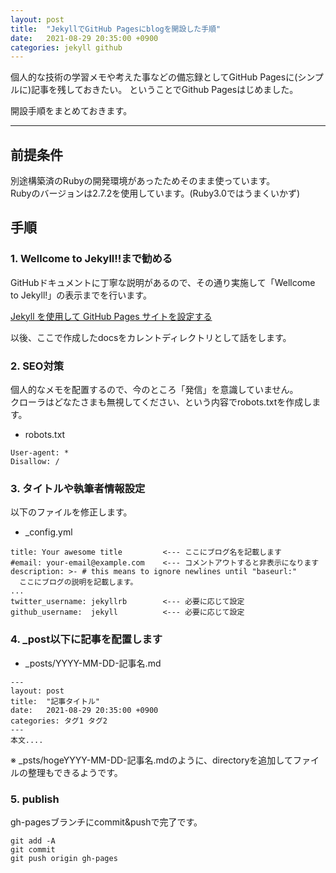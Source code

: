 ```yaml
---
layout: post
title:  "JekyllでGitHub Pagesにblogを開設した手順"
date:   2021-08-29 20:35:00 +0900
categories: jekyll github
---
```


個人的な技術の学習メモや考えた事などの備忘録としてGitHub Pagesに(シンプルに)記事を残しておきたい。
ということでGithub Pagesはじめました。  

開設手順をまとめておきます。  

---

## 前提条件

別途構築済のRubyの開発環境があったためそのまま使っています。  
Rubyのバージョンは2.7.2を使用しています。(Ruby3.0ではうまくいかず)  

## 手順

### 1. Wellcome to Jekyll!!まで勧める
GitHubドキュメントに丁寧な説明があるので、その通り実施して「Wellcome to Jekyll!」の表示までを行います。

[Jekyll を使用して GitHub Pages サイトを設定する](https://docs.github.com/ja/pages/setting-up-a-github-pages-site-with-jekyll)

以後、ここで作成したdocsをカレントディレクトリとして話をします。

### 2. SEO対策

個人的なメモを配置するので、今のところ「発信」を意識していません。  
クローラはどなたさまも無視してください、という内容でrobots.txtを作成します。  

* robots.txt
```
User-agent: *
Disallow: /
```

### 3. タイトルや執筆者情報設定

以下のファイルを修正します。

* _config.yml
```
title: Your awesome title         <--- ここにブログ名を記載します
#email: your-email@example.com    <--- コメントアウトすると非表示になります
description: >- # this means to ignore newlines until "baseurl:"
  ここにブログの説明を記載します。
...
twitter_username: jekyllrb        <--- 必要に応じて設定
github_username:  jekyll          <--- 必要に応じて設定
```

### 4. _post以下に記事を配置します

* _posts/YYYY-MM-DD-記事名.md
```
---
layout: post
title:  "記事タイトル"
date:   2021-08-29 20:35:00 +0900
categories: タグ1 タグ2
---
本文....
```

※ _psts/hogeYYYY-MM-DD-記事名.mdのように、directoryを追加してファイルの整理もできるようです。

### 5. publish

gh-pagesブランチにcommit&pushで完了です。
```
git add -A
git commit
git push origin gh-pages

```
